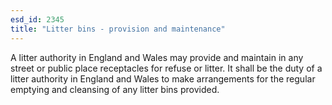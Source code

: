 ```yaml
---
esd_id: 2345
title: "Litter bins - provision and maintenance"
---
```


A litter authority in England and Wales may provide and maintain in any street or public place receptacles for refuse or litter.  It shall be the duty of a litter authority in England and Wales to make arrangements for the regular emptying and cleansing of any litter bins provided.

